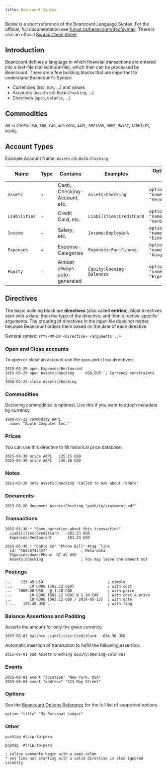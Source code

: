 ```yaml
---
title: Beancount Syntax
---
```


Below is a short reference of the Beancount Language Syntax. For the official,
full documentation see
[furius.ca/beancount/doc/syntax](http://furius.ca/beancount/doc/syntax).  There
is also an official [Syntax Cheat
Sheet](http://furius.ca/beancount/doc/cheatsheet).

## Introduction

Beancount defines a language in which financial transactions are entered into a
text-file (called input-file), which then can be processed by Beancount.  There
are a few building blocks that are important to understand Beancount's Syntax:

- Currencies (`USD`, `EUR`, ...) and values
- Accounts (`Assets:US:BofA:Checking`, ...)
- Directives (`open`, `balance`, ...)

## Commodities

All in CAPS: `USD`, `EUR`, `CAD`, `AUD` `GOOG`, `AAPL`, `RBF1005`, `HOME_MAYST`,
`AIRMILES`, `HOURS`.

## Account Types

Example Account Name: `Assets:US:BofA:Checking`

| Name          | Type | Contains                     | Examples                        | Option to change name                           |
|---------------|------|------------------------------|---------------------------------|-------------------------------------------------|
| `Assets`      | +    | Cash, Checking-Account, etc. | `Assets:Checking`         | `option "name_assets" "Vermoegen"`              |
| `Liabilities` | -    | Credit Card, etc.            | `Liabilities:CreditCard`  | `option "name_liabilities" "Verbindlichkeiten"` |
| `Income`      | -    | Salary, etc.                 | `Income:EmployerA`        | `option "name_income" "Einkommen"`              |
| `Expenses`    | +    | Expense-Categories           | `Expenses:Fun:Cinema`     | `option "name_expenses" "Ausgaben"`             |
| `Equity`      | -    | Almost always auto-generated | `Equity:Opening-Balances` | `option "name_equity" "Eigenkapital"`           |


## Directives

The basic building block are **directives** (also called **entries**).  Most
directives start with a date, then the type of the directive, and then
directive-specific arguments. The ordering of directives in the input-file does
not matter, because Beancount orders them based on the date of each directive.

General syntax: `YYYY-MM-DD <directive> <arguments...>`

### Open and Close accounts

To open or close an account use the `open` and `close` directives:

```beancount
2015-05-29 open Expenses:Restaurant
2015-05-29 open Assets:Checking     USD,EUR  ; Currency constraints
; ...
2016-02-23 close Assets:Checking
```

### Commodities

Declaring commodities is optional. Use this if you want to attach metadata by currency.

```beancount
1998-07-22 commodity AAPL
  name: "Apple Computer Inc."
```

### Prices

You can use this directive to fill historical price database:

```beancount
2015-04-30 price AAPL   125.15 USD
2015-05-30 price AAPL   130.28 USD
```

### Notes

```beancount
2013-03-20 note Assets:Checking "Called to ask about rebate"
```

### Documents

```beancount
2013-03-20 document Assets:Checking "path/to/statement.pdf"
```

### Transactions

```beancount
2015-05-30 * "Some narration about this transaction"
  Liabilities:CreditCard   -101.23 USD
  Expenses:Restaurant       101.23 USD

2015-05-30 ! "Cable Co" "Phone Bill" #tag ˆlink
  id: "TW378743437"               ; Meta-data
  Expenses:Home:Phone  87.45 USD
  Assets:Checking                 ; You may leave one amount out
```

### Postings

```beancount
...    123.45 USD                             ; simple
...        10 GOOG {502.12 USD}               ; with cost
...   1000.00 USD   @ 1.10 CAD                ; with price
...        10 GOOG {502.12 USD} @ 1.10 CAD    ; with cost & price
...        10 GOOG {502.12 USD / 2014-05-12}  ; with date
! ...   123.45 USD ...                        ; with flag
```

### Balance Assertions and Padding

Asserts the amount for only the given currency:

```beancount
2015-06-01 balance Liabilities:CreditCard  -634.30 USD
```

Automatic insertion of transaction to fulfill the following assertion:

```beancount
2015-06-01 pad Assets:Checking Equity:Opening-Balances
```

### Events

```beancount
2015-06-01 event "location" "New York, USA"
2015-06-01 event "address" "123 May Street"
```

### Options

See the [Beancount Options Reference](http://furius.ca/beancount/doc/options)
for the full list of supported options.

```beancount
option "title" "My Personal Ledger"
```

### Other

```beancount
pushtag #trip-to-peru
...
poptag  #trip-to-peru
```

```beancount
; inline comments begin with a semi-colon
* any line not starting with a valid directive is also ignored silently
```
